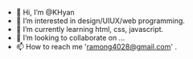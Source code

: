 - 👋 Hi, I’m @KHyan
- 👀 I’m interested in design/UIUX/web programming.
- 🌱 I’m currently learning html, css, javascript.
- 💞️ I’m looking to collaborate on ...
- 📫 How to reach me 'ramong4028@gmail.com' .

<!---
KHyan/KHyan is a ✨ special ✨ repository because its `README.md` (this file) appears on your GitHub profile.
You can click the Preview link to take a look at your changes.
--->
